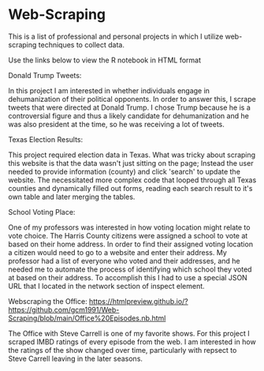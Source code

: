 # Web-Scraping
This is a list of professional and personal projects in which I utilize web-scraping techniques to collect data.

Use the links below to view the R notebook in HTML format

Donald Trump Tweets:

In this project I am interested in whether individuals engage in dehumanization of their political opponents. In order to answer this, I scrape tweets that were directed at Donald Trump. I chose Trump because he is a controversial figure and thus a likely candidate for dehumanization and he was also president at the time, so he was receiving a lot of tweets. 

Texas Election Results:

This project required election data in Texas. What was tricky about scraping this website is that the data wasn't just sitting on the page; Instead the user needed to provide information (county) and click 'search' to update the website. The necessitated more complex code that looped through all Texas counties and dynamically filled out forms, reading each search result to it's own table and later merging the tables. 

School Voting Place:

One of my professors was interested in how voting location might relate to vote choice. The Harris County citizens were assigned a school to vote at based on their home address. In order to find their assigned voting location a citizen would need to go to a website and enter their address. My professor had a list of everyone who voted and their addresses, and he needed me to automate the process of identifying which school they voted at based on their address. To accomplish this I had to use a special JSON URL that I located in the network section of inspect element.   

Webscraping the Office:
https://htmlpreview.github.io/?https://github.com/gcm1991/Web-Scraping/blob/main/Office%20Episodes.nb.html

The Office with Steve Carrell is one of my favorite shows. For this project I scraped IMBD ratings of every episode from the web. I am interested in how the ratings of the show changed over time, particularly with repsect to Steve Carrell leaving in the later seasons. 
